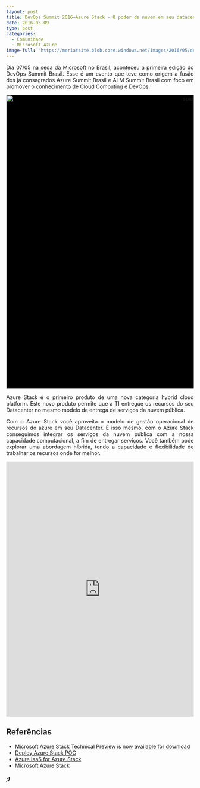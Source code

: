 ```yaml
---
layout: post
title: DevOps Summit 2016–Azure Stack - O poder da nuvem em seu datacenter
date: 2016-05-09
type: post
categories:
  - Comunidade
  - Microsoft Azure
image-full: "https://meriatsite.blob.core.windows.net/images/2016/05/devopssummit.jpg"
---
```

<p align="justify">Dia 07/05 na seda da Microsoft no Brasil, aconteceu a primeira edição do DevOps Summit Brasil. Esse é um evento que teve como origem a fusão dos já consagrados Azure Summit Brasil e ALM Summit Brasil com foco em promover o conhecimento de Cloud Computing e DevOps.</p>
<p style="background-color: #000000" align="center"><img title="spark-tela" style="border-left-width: 0px; border-right-width: 0px; background-image: none; border-bottom-width: 0px; float: none; padding-top: 0px; padding-left: 0px; margin-left: auto; display: block; padding-right: 0px; border-top-width: 0px; margin-right: auto" border="0" alt="spark-tela" src="https://meriatsite.blob.core.windows.net/images/2016/05/devopssummit.jpg" width="1000" height="790" /></p>
<p align="justify">Azure Stack é o primeiro produto de uma nova categoria hybrid cloud platform. Este novo produto permite que a TI entregue os recursos do seu Datacenter no mesmo modelo de entrega de serviços da nuvem pública.</p>
<p align="justify">Com o Azure Stack você aproveita o modelo de gestão operacional de recursos do azure em seu Datacenter. É isso mesmo, com o Azure Stack conseguimos integrar os serviços da nuvem pública com a nossa capacidade computacional, a fim de entregar serviços. Você também pode explorar uma abordagem híbrida, tendo a capacidade e flexibilidade de trabalhar os recursos onde for melhor.</p>
<p><!--more-->
<p align="center"><iframe style="height: 685px; width: 100%" marginheight="0" src="https://www.slideshare.net/slideshow/embed_code/key/zW5NtNvVdGsrct" frameborder="0" marginwidth="0" scrolling="no"><br /> </iframe></p>
<h2>Referências<br /></h2>
<ul>
<li><a href="https://azure.microsoft.com/en-us/blog/microsoft-azure-stack-technical-preview-is-now-available-for-download/">Microsoft Azure Stack Technical Preview is now available for download</a>  </li>
<li><a href="https://azure.microsoft.com/pt-br/documentation/articles/azure-stack-run-powershell-script/#prepare-the-deployment-machine">Deploy Azure Stack POC</a>  </li>
<li><a href="https://channel9.msdn.com/Events/Ignite/2015/BRK3479">Azure IaaS for Azure Stack</a>  </li>
<li><a href="https://azure.microsoft.com/pt-br/overview/azure-stack/">Microsoft Azure Stack</a><b></b><i></i><u></u><sub></sub><sup></sup><strike></strike></li>
</ul>

##### ;)
